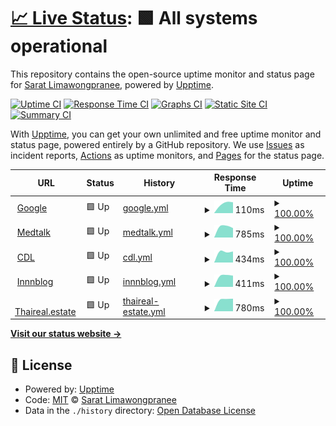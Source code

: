# [📈 Live Status](https://innneang.github.io/uptimerobot): <!--live status--> **🟩 All systems operational**

This repository contains the open-source uptime monitor and status page for [Sarat Limawongpranee](https://www.innnblog.com), powered by [Upptime](https://github.com/upptime/upptime).

[![Uptime CI](https://github.com/innneang/uptimerobot/workflows/Uptime%20CI/badge.svg)](https://github.com/innneang/uptimerobot/actions?query=workflow%3A%22Uptime+CI%22)
[![Response Time CI](https://github.com/innneang/uptimerobot/workflows/Response%20Time%20CI/badge.svg)](https://github.com/innneang/uptimerobot/actions?query=workflow%3A%22Response+Time+CI%22)
[![Graphs CI](https://github.com/innneang/uptimerobot/workflows/Graphs%20CI/badge.svg)](https://github.com/innneang/uptimerobot/actions?query=workflow%3A%22Graphs+CI%22)
[![Static Site CI](https://github.com/innneang/uptimerobot/workflows/Static%20Site%20CI/badge.svg)](https://github.com/innneang/uptimerobot/actions?query=workflow%3A%22Static+Site+CI%22)
[![Summary CI](https://github.com/innneang/uptimerobot/workflows/Summary%20CI/badge.svg)](https://github.com/innneang/uptimerobot/actions?query=workflow%3A%22Summary+CI%22)

With [Upptime](https://upptime.js.org), you can get your own unlimited and free uptime monitor and status page, powered entirely by a GitHub repository. We use [Issues](https://github.com/innneang/uptimerobot/issues) as incident reports, [Actions](https://github.com/innneang/uptimerobot/actions) as uptime monitors, and [Pages](https://innneang.github.io/uptimerobot) for the status page.

<!--start: status pages-->
<!-- This summary is generated by Upptime (https://github.com/upptime/upptime) -->
<!-- Do not edit this manually, your changes will be overwritten -->
<!-- prettier-ignore -->
| URL | Status | History | Response Time | Uptime |
| --- | ------ | ------- | ------------- | ------ |
| <img alt="" src="https://favicons.githubusercontent.com/www.google.com" height="13"> [Google](https://www.google.com) | 🟩 Up | [google.yml](https://github.com/innneang/uptimerobot/commits/HEAD/history/google.yml) | <details><summary><img alt="Response time graph" src="./graphs/google/response-time-week.png" height="20"> 110ms</summary><br><a href="https://innneang.github.io/uptimerobot/history/google"><img alt="Response time 110" src="https://img.shields.io/endpoint?url=https%3A%2F%2Fraw.githubusercontent.com%2Finnneang%2Fuptimerobot%2FHEAD%2Fapi%2Fgoogle%2Fresponse-time.json"></a><br><a href="https://innneang.github.io/uptimerobot/history/google"><img alt="24-hour response time 110" src="https://img.shields.io/endpoint?url=https%3A%2F%2Fraw.githubusercontent.com%2Finnneang%2Fuptimerobot%2FHEAD%2Fapi%2Fgoogle%2Fresponse-time-day.json"></a><br><a href="https://innneang.github.io/uptimerobot/history/google"><img alt="7-day response time 110" src="https://img.shields.io/endpoint?url=https%3A%2F%2Fraw.githubusercontent.com%2Finnneang%2Fuptimerobot%2FHEAD%2Fapi%2Fgoogle%2Fresponse-time-week.json"></a><br><a href="https://innneang.github.io/uptimerobot/history/google"><img alt="30-day response time 110" src="https://img.shields.io/endpoint?url=https%3A%2F%2Fraw.githubusercontent.com%2Finnneang%2Fuptimerobot%2FHEAD%2Fapi%2Fgoogle%2Fresponse-time-month.json"></a><br><a href="https://innneang.github.io/uptimerobot/history/google"><img alt="1-year response time 110" src="https://img.shields.io/endpoint?url=https%3A%2F%2Fraw.githubusercontent.com%2Finnneang%2Fuptimerobot%2FHEAD%2Fapi%2Fgoogle%2Fresponse-time-year.json"></a></details> | <details><summary><a href="https://innneang.github.io/uptimerobot/history/google">100.00%</a></summary><a href="https://innneang.github.io/uptimerobot/history/google"><img alt="All-time uptime 100.00%" src="https://img.shields.io/endpoint?url=https%3A%2F%2Fraw.githubusercontent.com%2Finnneang%2Fuptimerobot%2FHEAD%2Fapi%2Fgoogle%2Fuptime.json"></a><br><a href="https://innneang.github.io/uptimerobot/history/google"><img alt="24-hour uptime 100.00%" src="https://img.shields.io/endpoint?url=https%3A%2F%2Fraw.githubusercontent.com%2Finnneang%2Fuptimerobot%2FHEAD%2Fapi%2Fgoogle%2Fuptime-day.json"></a><br><a href="https://innneang.github.io/uptimerobot/history/google"><img alt="7-day uptime 100.00%" src="https://img.shields.io/endpoint?url=https%3A%2F%2Fraw.githubusercontent.com%2Finnneang%2Fuptimerobot%2FHEAD%2Fapi%2Fgoogle%2Fuptime-week.json"></a><br><a href="https://innneang.github.io/uptimerobot/history/google"><img alt="30-day uptime 100.00%" src="https://img.shields.io/endpoint?url=https%3A%2F%2Fraw.githubusercontent.com%2Finnneang%2Fuptimerobot%2FHEAD%2Fapi%2Fgoogle%2Fuptime-month.json"></a><br><a href="https://innneang.github.io/uptimerobot/history/google"><img alt="1-year uptime 100.00%" src="https://img.shields.io/endpoint?url=https%3A%2F%2Fraw.githubusercontent.com%2Finnneang%2Fuptimerobot%2FHEAD%2Fapi%2Fgoogle%2Fuptime-year.json"></a></details>
| <img alt="" src="https://favicons.githubusercontent.com/medtalk.in.th" height="13"> [Medtalk](https://medtalk.in.th) | 🟩 Up | [medtalk.yml](https://github.com/innneang/uptimerobot/commits/HEAD/history/medtalk.yml) | <details><summary><img alt="Response time graph" src="./graphs/medtalk/response-time-week.png" height="20"> 785ms</summary><br><a href="https://innneang.github.io/uptimerobot/history/medtalk"><img alt="Response time 785" src="https://img.shields.io/endpoint?url=https%3A%2F%2Fraw.githubusercontent.com%2Finnneang%2Fuptimerobot%2FHEAD%2Fapi%2Fmedtalk%2Fresponse-time.json"></a><br><a href="https://innneang.github.io/uptimerobot/history/medtalk"><img alt="24-hour response time 785" src="https://img.shields.io/endpoint?url=https%3A%2F%2Fraw.githubusercontent.com%2Finnneang%2Fuptimerobot%2FHEAD%2Fapi%2Fmedtalk%2Fresponse-time-day.json"></a><br><a href="https://innneang.github.io/uptimerobot/history/medtalk"><img alt="7-day response time 785" src="https://img.shields.io/endpoint?url=https%3A%2F%2Fraw.githubusercontent.com%2Finnneang%2Fuptimerobot%2FHEAD%2Fapi%2Fmedtalk%2Fresponse-time-week.json"></a><br><a href="https://innneang.github.io/uptimerobot/history/medtalk"><img alt="30-day response time 785" src="https://img.shields.io/endpoint?url=https%3A%2F%2Fraw.githubusercontent.com%2Finnneang%2Fuptimerobot%2FHEAD%2Fapi%2Fmedtalk%2Fresponse-time-month.json"></a><br><a href="https://innneang.github.io/uptimerobot/history/medtalk"><img alt="1-year response time 785" src="https://img.shields.io/endpoint?url=https%3A%2F%2Fraw.githubusercontent.com%2Finnneang%2Fuptimerobot%2FHEAD%2Fapi%2Fmedtalk%2Fresponse-time-year.json"></a></details> | <details><summary><a href="https://innneang.github.io/uptimerobot/history/medtalk">100.00%</a></summary><a href="https://innneang.github.io/uptimerobot/history/medtalk"><img alt="All-time uptime 100.00%" src="https://img.shields.io/endpoint?url=https%3A%2F%2Fraw.githubusercontent.com%2Finnneang%2Fuptimerobot%2FHEAD%2Fapi%2Fmedtalk%2Fuptime.json"></a><br><a href="https://innneang.github.io/uptimerobot/history/medtalk"><img alt="24-hour uptime 100.00%" src="https://img.shields.io/endpoint?url=https%3A%2F%2Fraw.githubusercontent.com%2Finnneang%2Fuptimerobot%2FHEAD%2Fapi%2Fmedtalk%2Fuptime-day.json"></a><br><a href="https://innneang.github.io/uptimerobot/history/medtalk"><img alt="7-day uptime 100.00%" src="https://img.shields.io/endpoint?url=https%3A%2F%2Fraw.githubusercontent.com%2Finnneang%2Fuptimerobot%2FHEAD%2Fapi%2Fmedtalk%2Fuptime-week.json"></a><br><a href="https://innneang.github.io/uptimerobot/history/medtalk"><img alt="30-day uptime 100.00%" src="https://img.shields.io/endpoint?url=https%3A%2F%2Fraw.githubusercontent.com%2Finnneang%2Fuptimerobot%2FHEAD%2Fapi%2Fmedtalk%2Fuptime-month.json"></a><br><a href="https://innneang.github.io/uptimerobot/history/medtalk"><img alt="1-year uptime 100.00%" src="https://img.shields.io/endpoint?url=https%3A%2F%2Fraw.githubusercontent.com%2Finnneang%2Fuptimerobot%2FHEAD%2Fapi%2Fmedtalk%2Fuptime-year.json"></a></details>
| <img alt="" src="https://favicons.githubusercontent.com/chuaydolae.com" height="13"> [CDL](https://chuaydolae.com) | 🟩 Up | [cdl.yml](https://github.com/innneang/uptimerobot/commits/HEAD/history/cdl.yml) | <details><summary><img alt="Response time graph" src="./graphs/cdl/response-time-week.png" height="20"> 434ms</summary><br><a href="https://innneang.github.io/uptimerobot/history/cdl"><img alt="Response time 434" src="https://img.shields.io/endpoint?url=https%3A%2F%2Fraw.githubusercontent.com%2Finnneang%2Fuptimerobot%2FHEAD%2Fapi%2Fcdl%2Fresponse-time.json"></a><br><a href="https://innneang.github.io/uptimerobot/history/cdl"><img alt="24-hour response time 434" src="https://img.shields.io/endpoint?url=https%3A%2F%2Fraw.githubusercontent.com%2Finnneang%2Fuptimerobot%2FHEAD%2Fapi%2Fcdl%2Fresponse-time-day.json"></a><br><a href="https://innneang.github.io/uptimerobot/history/cdl"><img alt="7-day response time 434" src="https://img.shields.io/endpoint?url=https%3A%2F%2Fraw.githubusercontent.com%2Finnneang%2Fuptimerobot%2FHEAD%2Fapi%2Fcdl%2Fresponse-time-week.json"></a><br><a href="https://innneang.github.io/uptimerobot/history/cdl"><img alt="30-day response time 434" src="https://img.shields.io/endpoint?url=https%3A%2F%2Fraw.githubusercontent.com%2Finnneang%2Fuptimerobot%2FHEAD%2Fapi%2Fcdl%2Fresponse-time-month.json"></a><br><a href="https://innneang.github.io/uptimerobot/history/cdl"><img alt="1-year response time 434" src="https://img.shields.io/endpoint?url=https%3A%2F%2Fraw.githubusercontent.com%2Finnneang%2Fuptimerobot%2FHEAD%2Fapi%2Fcdl%2Fresponse-time-year.json"></a></details> | <details><summary><a href="https://innneang.github.io/uptimerobot/history/cdl">100.00%</a></summary><a href="https://innneang.github.io/uptimerobot/history/cdl"><img alt="All-time uptime 100.00%" src="https://img.shields.io/endpoint?url=https%3A%2F%2Fraw.githubusercontent.com%2Finnneang%2Fuptimerobot%2FHEAD%2Fapi%2Fcdl%2Fuptime.json"></a><br><a href="https://innneang.github.io/uptimerobot/history/cdl"><img alt="24-hour uptime 100.00%" src="https://img.shields.io/endpoint?url=https%3A%2F%2Fraw.githubusercontent.com%2Finnneang%2Fuptimerobot%2FHEAD%2Fapi%2Fcdl%2Fuptime-day.json"></a><br><a href="https://innneang.github.io/uptimerobot/history/cdl"><img alt="7-day uptime 100.00%" src="https://img.shields.io/endpoint?url=https%3A%2F%2Fraw.githubusercontent.com%2Finnneang%2Fuptimerobot%2FHEAD%2Fapi%2Fcdl%2Fuptime-week.json"></a><br><a href="https://innneang.github.io/uptimerobot/history/cdl"><img alt="30-day uptime 100.00%" src="https://img.shields.io/endpoint?url=https%3A%2F%2Fraw.githubusercontent.com%2Finnneang%2Fuptimerobot%2FHEAD%2Fapi%2Fcdl%2Fuptime-month.json"></a><br><a href="https://innneang.github.io/uptimerobot/history/cdl"><img alt="1-year uptime 100.00%" src="https://img.shields.io/endpoint?url=https%3A%2F%2Fraw.githubusercontent.com%2Finnneang%2Fuptimerobot%2FHEAD%2Fapi%2Fcdl%2Fuptime-year.json"></a></details>
| <img alt="" src="https://favicons.githubusercontent.com/innnblog.com" height="13"> [Innnblog](https://innnblog.com) | 🟩 Up | [innnblog.yml](https://github.com/innneang/uptimerobot/commits/HEAD/history/innnblog.yml) | <details><summary><img alt="Response time graph" src="./graphs/innnblog/response-time-week.png" height="20"> 411ms</summary><br><a href="https://innneang.github.io/uptimerobot/history/innnblog"><img alt="Response time 411" src="https://img.shields.io/endpoint?url=https%3A%2F%2Fraw.githubusercontent.com%2Finnneang%2Fuptimerobot%2FHEAD%2Fapi%2Finnnblog%2Fresponse-time.json"></a><br><a href="https://innneang.github.io/uptimerobot/history/innnblog"><img alt="24-hour response time 411" src="https://img.shields.io/endpoint?url=https%3A%2F%2Fraw.githubusercontent.com%2Finnneang%2Fuptimerobot%2FHEAD%2Fapi%2Finnnblog%2Fresponse-time-day.json"></a><br><a href="https://innneang.github.io/uptimerobot/history/innnblog"><img alt="7-day response time 411" src="https://img.shields.io/endpoint?url=https%3A%2F%2Fraw.githubusercontent.com%2Finnneang%2Fuptimerobot%2FHEAD%2Fapi%2Finnnblog%2Fresponse-time-week.json"></a><br><a href="https://innneang.github.io/uptimerobot/history/innnblog"><img alt="30-day response time 411" src="https://img.shields.io/endpoint?url=https%3A%2F%2Fraw.githubusercontent.com%2Finnneang%2Fuptimerobot%2FHEAD%2Fapi%2Finnnblog%2Fresponse-time-month.json"></a><br><a href="https://innneang.github.io/uptimerobot/history/innnblog"><img alt="1-year response time 411" src="https://img.shields.io/endpoint?url=https%3A%2F%2Fraw.githubusercontent.com%2Finnneang%2Fuptimerobot%2FHEAD%2Fapi%2Finnnblog%2Fresponse-time-year.json"></a></details> | <details><summary><a href="https://innneang.github.io/uptimerobot/history/innnblog">100.00%</a></summary><a href="https://innneang.github.io/uptimerobot/history/innnblog"><img alt="All-time uptime 100.00%" src="https://img.shields.io/endpoint?url=https%3A%2F%2Fraw.githubusercontent.com%2Finnneang%2Fuptimerobot%2FHEAD%2Fapi%2Finnnblog%2Fuptime.json"></a><br><a href="https://innneang.github.io/uptimerobot/history/innnblog"><img alt="24-hour uptime 100.00%" src="https://img.shields.io/endpoint?url=https%3A%2F%2Fraw.githubusercontent.com%2Finnneang%2Fuptimerobot%2FHEAD%2Fapi%2Finnnblog%2Fuptime-day.json"></a><br><a href="https://innneang.github.io/uptimerobot/history/innnblog"><img alt="7-day uptime 100.00%" src="https://img.shields.io/endpoint?url=https%3A%2F%2Fraw.githubusercontent.com%2Finnneang%2Fuptimerobot%2FHEAD%2Fapi%2Finnnblog%2Fuptime-week.json"></a><br><a href="https://innneang.github.io/uptimerobot/history/innnblog"><img alt="30-day uptime 100.00%" src="https://img.shields.io/endpoint?url=https%3A%2F%2Fraw.githubusercontent.com%2Finnneang%2Fuptimerobot%2FHEAD%2Fapi%2Finnnblog%2Fuptime-month.json"></a><br><a href="https://innneang.github.io/uptimerobot/history/innnblog"><img alt="1-year uptime 100.00%" src="https://img.shields.io/endpoint?url=https%3A%2F%2Fraw.githubusercontent.com%2Finnneang%2Fuptimerobot%2FHEAD%2Fapi%2Finnnblog%2Fuptime-year.json"></a></details>
| <img alt="" src="https://favicons.githubusercontent.com/thaireal.estate" height="13"> [Thaireal.estate](https://thaireal.estate) | 🟩 Up | [thaireal-estate.yml](https://github.com/innneang/uptimerobot/commits/HEAD/history/thaireal-estate.yml) | <details><summary><img alt="Response time graph" src="./graphs/thaireal-estate/response-time-week.png" height="20"> 780ms</summary><br><a href="https://innneang.github.io/uptimerobot/history/thaireal-estate"><img alt="Response time 780" src="https://img.shields.io/endpoint?url=https%3A%2F%2Fraw.githubusercontent.com%2Finnneang%2Fuptimerobot%2FHEAD%2Fapi%2Fthaireal-estate%2Fresponse-time.json"></a><br><a href="https://innneang.github.io/uptimerobot/history/thaireal-estate"><img alt="24-hour response time 780" src="https://img.shields.io/endpoint?url=https%3A%2F%2Fraw.githubusercontent.com%2Finnneang%2Fuptimerobot%2FHEAD%2Fapi%2Fthaireal-estate%2Fresponse-time-day.json"></a><br><a href="https://innneang.github.io/uptimerobot/history/thaireal-estate"><img alt="7-day response time 780" src="https://img.shields.io/endpoint?url=https%3A%2F%2Fraw.githubusercontent.com%2Finnneang%2Fuptimerobot%2FHEAD%2Fapi%2Fthaireal-estate%2Fresponse-time-week.json"></a><br><a href="https://innneang.github.io/uptimerobot/history/thaireal-estate"><img alt="30-day response time 780" src="https://img.shields.io/endpoint?url=https%3A%2F%2Fraw.githubusercontent.com%2Finnneang%2Fuptimerobot%2FHEAD%2Fapi%2Fthaireal-estate%2Fresponse-time-month.json"></a><br><a href="https://innneang.github.io/uptimerobot/history/thaireal-estate"><img alt="1-year response time 780" src="https://img.shields.io/endpoint?url=https%3A%2F%2Fraw.githubusercontent.com%2Finnneang%2Fuptimerobot%2FHEAD%2Fapi%2Fthaireal-estate%2Fresponse-time-year.json"></a></details> | <details><summary><a href="https://innneang.github.io/uptimerobot/history/thaireal-estate">100.00%</a></summary><a href="https://innneang.github.io/uptimerobot/history/thaireal-estate"><img alt="All-time uptime 100.00%" src="https://img.shields.io/endpoint?url=https%3A%2F%2Fraw.githubusercontent.com%2Finnneang%2Fuptimerobot%2FHEAD%2Fapi%2Fthaireal-estate%2Fuptime.json"></a><br><a href="https://innneang.github.io/uptimerobot/history/thaireal-estate"><img alt="24-hour uptime 100.00%" src="https://img.shields.io/endpoint?url=https%3A%2F%2Fraw.githubusercontent.com%2Finnneang%2Fuptimerobot%2FHEAD%2Fapi%2Fthaireal-estate%2Fuptime-day.json"></a><br><a href="https://innneang.github.io/uptimerobot/history/thaireal-estate"><img alt="7-day uptime 100.00%" src="https://img.shields.io/endpoint?url=https%3A%2F%2Fraw.githubusercontent.com%2Finnneang%2Fuptimerobot%2FHEAD%2Fapi%2Fthaireal-estate%2Fuptime-week.json"></a><br><a href="https://innneang.github.io/uptimerobot/history/thaireal-estate"><img alt="30-day uptime 100.00%" src="https://img.shields.io/endpoint?url=https%3A%2F%2Fraw.githubusercontent.com%2Finnneang%2Fuptimerobot%2FHEAD%2Fapi%2Fthaireal-estate%2Fuptime-month.json"></a><br><a href="https://innneang.github.io/uptimerobot/history/thaireal-estate"><img alt="1-year uptime 100.00%" src="https://img.shields.io/endpoint?url=https%3A%2F%2Fraw.githubusercontent.com%2Finnneang%2Fuptimerobot%2FHEAD%2Fapi%2Fthaireal-estate%2Fuptime-year.json"></a></details>

<!--end: status pages-->

[**Visit our status website →**](https://innneang.github.io/uptimerobot)

## 📄 License

- Powered by: [Upptime](https://github.com/upptime/upptime)
- Code: [MIT](./LICENSE) © [Sarat Limawongpranee](https://www.innnblog.com)
- Data in the `./history` directory: [Open Database License](https://opendatacommons.org/licenses/odbl/1-0/)
